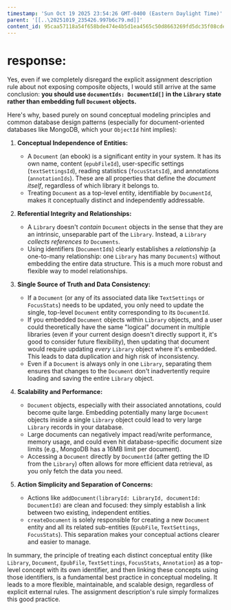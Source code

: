 ```yaml
---
timestamp: 'Sun Oct 19 2025 23:54:26 GMT-0400 (Eastern Daylight Time)'
parent: '[[..\20251019_235426.997b6c79.md]]'
content_id: 95caa57118a54f658bde474e4b5d1ea4565c50d8663269fd5dc35f08cde69500
---
```


# response:

Yes, even if we completely disregard the explicit assignment description rule about not exposing composite objects, I would still arrive at the same conclusion: **you should use `documentIds: DocumentId[]` in the `Library` state rather than embedding full `Document` objects.**

Here's why, based purely on sound conceptual modeling principles and common database design patterns (especially for document-oriented databases like MongoDB, which your `ObjectId` hint implies):

1. **Conceptual Independence of Entities:**
   * A `Document` (an ebook) is a significant entity in your system. It has its own name, content (`epubFileId`), user-specific settings (`textSettingsId`), reading statistics (`focusStatsId`), and annotations (`annotationIds`). These are all properties that define the *document itself*, regardless of which library it belongs to.
   * Treating `Document` as a top-level entity, identifiable by `DocumentId`, makes it conceptually distinct and independently addressable.

2. **Referential Integrity and Relationships:**
   * A `Library` doesn't *contain* `Document` objects in the sense that they are an intrinsic, unseparable part of the `Library`. Instead, a `Library` *collects references to* `Documents`.
   * Using identifiers (`DocumentId`s) clearly establishes a *relationship* (a one-to-many relationship: one `Library` has many `Documents`) without embedding the entire data structure. This is a much more robust and flexible way to model relationships.

3. **Single Source of Truth and Data Consistency:**
   * If a `Document` (or any of its associated data like `TextSettings` or `FocusStats`) needs to be updated, you only need to update the single, top-level `Document` entity corresponding to its `DocumentId`.
   * If you embedded `Document` objects within `Library` objects, and a user could theoretically have the same "logical" document in multiple libraries (even if your current design doesn't directly support it, it's good to consider future flexibility), then updating that document would require updating *every* `Library` object where it's embedded. This leads to data duplication and high risk of inconsistency.
   * Even if a `Document` is always only in one `Library`, separating them ensures that changes to the `Document` don't inadvertently require loading and saving the entire `Library` object.

4. **Scalability and Performance:**
   * `Document` objects, especially with their associated annotations, could become quite large. Embedding potentially many large `Document` objects inside a single `Library` object could lead to very large `Library` records in your database.
   * Large documents can negatively impact read/write performance, memory usage, and could even hit database-specific document size limits (e.g., MongoDB has a 16MB limit per document).
   * Accessing a `Document` directly by `DocumentId` (after getting the ID from the `Library`) often allows for more efficient data retrieval, as you only fetch the data you need.

5. **Action Simplicity and Separation of Concerns:**
   * Actions like `addDocument(libraryId: LibraryId, documentId: DocumentId)` are clean and focused: they simply establish a link between two existing, independent entities.
   * `createDocument` is solely responsible for creating a new `Document` entity and all its related sub-entities (`EpubFile`, `TextSettings`, `FocusStats`). This separation makes your conceptual actions clearer and easier to manage.

In summary, the principle of treating each distinct conceptual entity (like `Library`, `Document`, `EpubFile`, `TextSettings`, `FocusStats`, `Annotation`) as a top-level concept with its own identifier, and then linking these concepts using those identifiers, is a fundamental best practice in conceptual modeling. It leads to a more flexible, maintainable, and scalable design, regardless of explicit external rules. The assignment description's rule simply formalizes this good practice.
